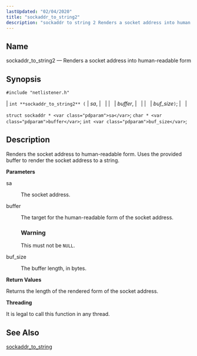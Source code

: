 ```yaml
---
lastUpdated: "02/04/2020"
title: "sockaddr_to_string2"
description: "sockaddr to string 2 Renders a socket address into human readable form int sockaddr to string 2 sa buffer buf size struct sockaddr sa char buffer int buf size Renders the socket address to human readable form Uses the provided buffer to render the socket address to a string sa..."
---
```


<a name="apis.sockaddr_to_string2"></a> 
## Name

sockaddr_to_string2 — Renders a socket address into human-readable form

## Synopsis

`#include "netlistener.h"`

| `int **sockaddr_to_string2** (` | <var class="pdparam">sa</var>, |   |
|   | <var class="pdparam">buffer</var>, |   |
|   | <var class="pdparam">buf_size</var>`)`; |   |

`struct sockaddr * <var class="pdparam">sa</var>`;
`char * <var class="pdparam">buffer</var>`;
`int <var class="pdparam">buf_size</var>`;<a name="idp62188736"></a> 
## Description

Renders the socket address to human-readable form. Uses the provided buffer to render the socket address to a string.

**<a name="idp62190032"></a> Parameters**

<dl class="variablelist">

<dt>sa</dt>

<dd>

The socket address.

</dd>

<dt>buffer</dt>

<dd>

The target for the human-readable form of the socket address.

### Warning

This must not be `NULL`.

</dd>

<dt>buf_size</dt>

<dd>

The buffer length, in bytes.

</dd>

</dl>

**<a name="idp62197840"></a> Return Values**

Returns the length of the rendered form of the socket address.

**<a name="idp62198800"></a> Threading**

It is legal to call this function in any thread.

<a name="idp62199904"></a> 
## See Also

[sockaddr_to_string](/momentum/3/3-api/apis-sockaddr-to-string)